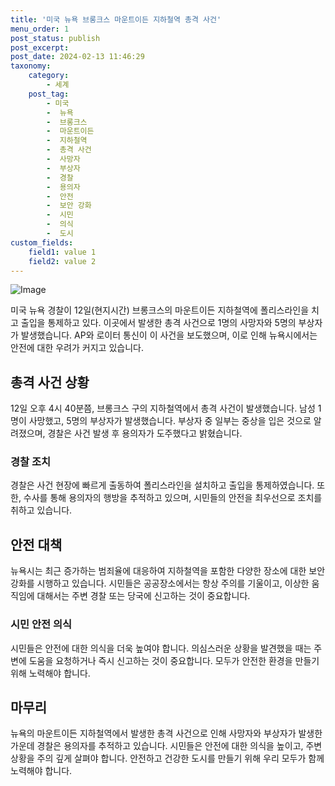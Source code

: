 ```yaml
---
title: '미국 뉴욕 브롱크스 마운트이든 지하철역 총격 사건'
menu_order: 1
post_status: publish
post_excerpt: 
post_date: 2024-02-13 11:46:29
taxonomy:
    category:
        - 세계
    post_tag:
        - 미국
        -  뉴욕
        -  브롱크스
        -  마운트이든
        -  지하철역
        -  총격 사건
        -  사망자
        -  부상자
        -  경찰
        -  용의자
        -  안전
        -  보안 강화
        -  시민
        -  의식
        -  도시
custom_fields:
    field1: value 1
    field2: value 2
---
```


![Image](https://imgnews.pstatic.net/image/082/2024/02/13/0001255274_001_20240213084301193.jpg?type=w647)

미국 뉴욕 경찰이 12일(현지시간) 브롱크스의 마운트이든 지하철역에 폴리스라인을 치고 출입을 통제하고 있다. 이곳에서 발생한 총격 사건으로 1명의 사망자와 5명의 부상자가 발생했습니다. AP와 로이터 통신이 이 사건을 보도했으며, 이로 인해 뉴욕시에서는 안전에 대한 우려가 커지고 있습니다.
## 총격 사건 상황
12일 오후 4시 40분쯤, 브롱크스 구의 지하철역에서 총격 사건이 발생했습니다. 남성 1명이 사망했고, 5명의 부상자가 발생했습니다. 부상자 중 일부는 중상을 입은 것으로 알려졌으며, 경찰은 사건 발생 후 용의자가 도주했다고 밝혔습니다.
### 경찰 조치
경찰은 사건 현장에 빠르게 출동하여 폴리스라인을 설치하고 출입을 통제하였습니다. 또한, 수사를 통해 용의자의 행방을 추적하고 있으며, 시민들의 안전을 최우선으로 조치를 취하고 있습니다.
## 안전 대책
뉴욕시는 최근 증가하는 범죄율에 대응하여 지하철역을 포함한 다양한 장소에 대한 보안 강화를 시행하고 있습니다. 시민들은 공공장소에서는 항상 주의를 기울이고, 이상한 움직임에 대해서는 주변 경찰 또는 당국에 신고하는 것이 중요합니다.
### 시민 안전 의식
시민들은 안전에 대한 의식을 더욱 높여야 합니다. 의심스러운 상황을 발견했을 때는 주변에 도움을 요청하거나 즉시 신고하는 것이 중요합니다. 모두가 안전한 환경을 만들기 위해 노력해야 합니다.
## 마무리
뉴욕의 마운트이든 지하철역에서 발생한 총격 사건으로 인해 사망자와 부상자가 발생한 가운데 경찰은 용의자를 추적하고 있습니다. 시민들은 안전에 대한 의식을 높이고, 주변 상황을 주의 깊게 살펴야 합니다. 안전하고 건강한 도시를 만들기 위해 우리 모두가 함께 노력해야 합니다.
